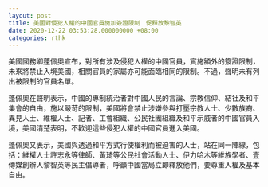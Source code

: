 ```yaml
---
layout: post
title: 美國對侵犯人權的中國官員施加簽證限制　促釋放黎智英
date: 2020-12-22 03:53:28.000000000 +08:00
categories: rthk
---
```


美國國務卿蓬佩奧宣布，對所有涉及侵犯人權的中國官員，實施額外的簽證限制，未來將禁止入境美國，相關官員的家屬亦可能面臨相同的限制。不過，聲明未有列出被限制的官員名單。

蓬佩奧在聲明表示，中國的專制統治者對中國人民的言論、宗教信仰、結社及和平集會的自由，施以嚴苛的限制，美國將會禁止涉嫌參與打壓宗教人士、少數族裔、異見人士、維權人士、記者、工會組織、公民社團組織及和平示威者的中國官員入境，美國清楚表明，不歡迎這些侵犯人權的中國官員進入美國。

蓬佩奧又表示，美國與透過和平方式行使權利而被迫害的人士，站在同一陣線，包括：維權人士許志永等律師、黃琦等公民社會活動人士、伊力哈木等維族學者、壹傳媒創辦人黎智英等民主倡導者，呼籲中國當局立即釋放他們，要尊重人權及基本自由。
